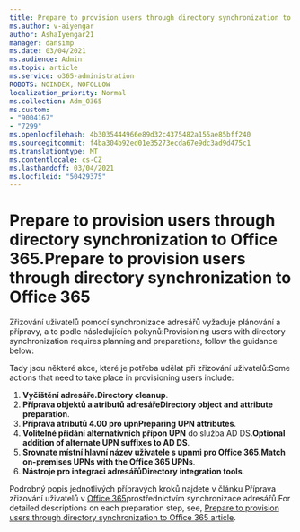 ```yaml
---
title: Prepare to provision users through directory synchronization to Office 365.
ms.author: v-aiyengar
author: AshaIyengar21
manager: dansimp
ms.date: 03/04/2021
ms.audience: Admin
ms.topic: article
ms.service: o365-administration
ROBOTS: NOINDEX, NOFOLLOW
localization_priority: Normal
ms.collection: Adm_O365
ms.custom:
- "9004167"
- "7299"
ms.openlocfilehash: 4b3035444966e89d32c4375482a155ae85bff240
ms.sourcegitcommit: f4ba304b92ed01e35273ecda67e9dc3ad9d475c1
ms.translationtype: MT
ms.contentlocale: cs-CZ
ms.lasthandoff: 03/04/2021
ms.locfileid: "50429375"
---
```

# <a name="prepare-to-provision-users-through-directory-synchronization-to-office-365"></a><span data-ttu-id="ded3d-102">Prepare to provision users through directory synchronization to Office 365.</span><span class="sxs-lookup"><span data-stu-id="ded3d-102">Prepare to provision users through directory synchronization to Office 365</span></span>

<span data-ttu-id="ded3d-103">Zřizování uživatelů pomocí synchronizace adresářů vyžaduje plánování a přípravy, a to podle následujících pokynů:</span><span class="sxs-lookup"><span data-stu-id="ded3d-103">Provisioning users with directory synchronization requires planning and preparations, follow the guidance below:</span></span>

<span data-ttu-id="ded3d-104">Tady jsou některé akce, které je potřeba udělat při zřizování uživatelů:</span><span class="sxs-lookup"><span data-stu-id="ded3d-104">Some actions that need to take place in provisioning users include:</span></span>
1. <span data-ttu-id="ded3d-105">**Vyčištění adresáře.**</span><span class="sxs-lookup"><span data-stu-id="ded3d-105">**Directory cleanup**.</span></span>
1. <span data-ttu-id="ded3d-106">**Příprava objektů a atributů adresáře**</span><span class="sxs-lookup"><span data-stu-id="ded3d-106">**Directory object and attribute preparation**.</span></span>
1. <span data-ttu-id="ded3d-107">**Příprava atributů 4.00 pro upn**</span><span class="sxs-lookup"><span data-stu-id="ded3d-107">**Preparing UPN attributes**.</span></span>
1. <span data-ttu-id="ded3d-108">**Volitelné přidání alternativních přípon UPN** do služba AD DS.</span><span class="sxs-lookup"><span data-stu-id="ded3d-108">**Optional addition of alternate UPN suffixes to AD DS**.</span></span>
1. <span data-ttu-id="ded3d-109">**Srovnate místní hlavní název uživatele s upnmi pro Office 365.**</span><span class="sxs-lookup"><span data-stu-id="ded3d-109">**Match on-premises UPNs with the Office 365 UPNs**.</span></span>
1. <span data-ttu-id="ded3d-110">**Nástroje pro integraci adresářů**</span><span class="sxs-lookup"><span data-stu-id="ded3d-110">**Directory integration tools**.</span></span>

<span data-ttu-id="ded3d-111">Podrobný popis jednotlivých přípravých kroků najdete v článku Příprava zřizování uživatelů v [Office 365](https://aka.ms/office365assistantprovisionuserstooffice365)prostřednictvím synchronizace adresářů.</span><span class="sxs-lookup"><span data-stu-id="ded3d-111">For detailed descriptions on each preparation step, see, [Prepare to provision users through directory synchronization to Office 365 article](https://aka.ms/office365assistantprovisionuserstooffice365).</span></span>